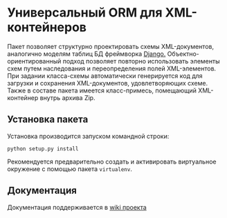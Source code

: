 # Универсальный ORM для XML-контейнеров

Пакет позволяет структурно проектировать схемы XML-документов, аналогично
моделям таблиц БД фреймворка [Django.](https://docs.djangoproject.com/en/dev/topics/db/models/) Объектно-ориентированный подход
позволяет повторно использовать элементы схем путем наследования и
переопределения полей XML-элементов. При задании класса-схемы автоматически
генерируется код для загрузки и сохранения XML-документов, удовлетворяющих
схеме. Также в составе пакета имеется класс-примесь, помещающий XML-контейнер
внутрь архива Zip.

## Установка пакета

Установка производится запуском командной строки:

    python setup.py install

Рекомендуется предварительно создать и активировать виртуальное окружение с
помощью пакета `virtualenv`.

## Документация

Документация поддерживается в [wiki проекта](https://bitbucket.org/andviro/xml_orm/wiki)

